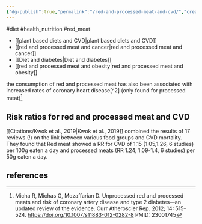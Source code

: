 ```yaml
---
{"dg-publish":true,"permalink":"/red-and-processed-meat-and-cvd/","created":"2024-04-22T13:00:40.000+01:00","updated":"2025-09-29T00:23:07.492+01:00"}
---
```


#diet #health_nutrition #red_meat

- [[plant based diets and CVD\|plant based diets and CVD]] 
- [[red and processed  meat and cancer\|red and processed  meat and cancer]]
- [[Diet and diabetes\|Diet and diabetes]]
- [[red and processed meat and obesity\|red and processed meat and obesity]]

the consumption of red and processed meat has also been associated with increased rates of coronary heart disease[^2] (only found for processed meat)[^7]

## Risk ratios for red and processed meat and CVD
[[Citations/Kwok et al., 2019\|Kwok et al., 2019]] combined the results of 17 reviews (!) on the link between various food groups and CVD mortality. They found that Red meat showed a RR for CVD of 1.15 (1.05,1.26, 6 studies) per 100g eaten a day and processed meats (RR 1.24, 1.09-1.4, 6 studies) per 50g eaten a day. 

## references
[^7]: Micha R, Michas G, Mozaffarian D. Unprocessed red and processed meats and risk of coronary artery disease and type 2 diabetes—an updated review of the evidence. Curr Atheroscler Rep. 2012; 14: 515–524. https://doi.org/10.1007/s11883-012-0282-8 PMID: 23001745